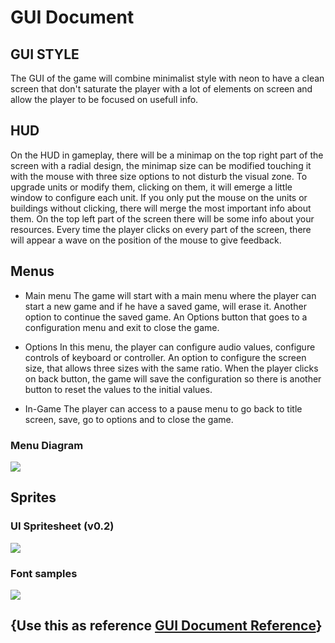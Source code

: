 # GUI Document

## GUI STYLE

The GUI of the game will combine minimalist style with neon to have a clean screen that don't saturate the player with a lot of elements on screen and allow the player to be focused on usefull info.

## HUD

On the HUD in gameplay, there will be a minimap on the top right part of the screen with a radial design, the minimap size can be modified touching it with the mouse with three size options to not disturb the visual zone. To upgrade units or modify them, clicking on them, it will emerge a little window to configure each unit. If you only put the mouse on the units or buildings without clicking, there will merge the most important info about them.
On the top left part of the screen there will be some info about your resources.
Every time the player clicks on every part of the screen, there will appear a wave on the position  of the mouse to give feedback.

## Menus
- Main menu
The game will start with a main menu where the player can start a new game and if he have a saved game, will erase it. Another option to continue the saved game. An Options button that goes to a configuration menu and exit to close the game.

- Options
In this menu, the player can configure audio values, configure controls of keyboard or controller. An option to configure the screen size, that allows three sizes with the same ratio. When the player clicks on back button, the game will save the configuration so there is another button to reset the values to the initial values.

- In-Game
The player can access to a pause menu to go back to title screen, save, go to options and to close the game.

### Menu Diagram
![](https://github.com/BarcinoLechiguino/Project-RTS/blob/master/Docs/UI/UML_Menus.png?raw=true)


## Sprites

### UI Spritesheet (v0.2)
![](https://github.com/BarcinoLechiguino/Project-RTS/blob/master/Docs/UI/HUD_RETRO.png?raw=true)

### Font samples
![](https://github.com/BarcinoLechiguino/Project-RTS/blob/master/Docs/UI/preview_Fonts.png?raw=true)


## {Use this as reference [GUI Document Reference](https://github.com/DevCrumbs/Warcraft-II/wiki/4.-User-Interface-Document)}
